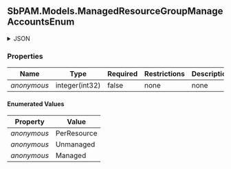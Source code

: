 
<h2 id="tocS_SbPAM.Models.ManagedResourceGroupManageAccountsEnum">SbPAM.Models.ManagedResourceGroupManageAccountsEnum</h2>

<a id="schemasbpam.models.managedresourcegroupmanageaccountsenum"></a>
<a id="schema_SbPAM.Models.ManagedResourceGroupManageAccountsEnum"></a>
<a id="tocSsbpam.models.managedresourcegroupmanageaccountsenum"></a>
<a id="tocssbpam.models.managedresourcegroupmanageaccountsenum"></a>

<details><summary>JSON</summary>


```json
"PerResource"

```


</details>

### Properties

|Name|Type|Required|Restrictions|Description|
|---|---|---|---|---|
|*anonymous*|integer(int32)|false|none|none|

#### Enumerated Values

|Property|Value|
|---|---|
|*anonymous*|PerResource|
|*anonymous*|Unmanaged|
|*anonymous*|Managed|


